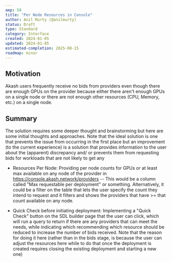 ```yaml
---
aep: 58
title: "Per Node Resources in Console"
author: Anil Murty (@anilmurty)
status: Draft
type: Standard
category: Interface
created: 2024-01-05
updated: 2024-01-05
estimated-completion: 2025-08-15
roadmap: minor
---
```



## Motivation

Akash users frequently receive no bids from providers even though there are enough GPUs on the provider because either there aren't enough GPUs on a single node or there are not enough other resources (CPU, Memory, etc.) on a single node. 

## Summary

The solution requires some deeper thought and brainstorming but here are some initial thoughts and approaches. Note that the ideal solution is one that prevents the issue from occurring in the first place but an improvement (to the current experience) is a solution that provides information to the user about the (apparent) discrepancy and/ or prevents them from requesting bids for workloads that are not likely to get any

- Resources Per Node: Providing per node counts for GPUs or at least max available on any node of the provider in https://console.akash.network/providers -- This would be a column called "Max requestable per deployment" or something. Alternatively, it could be a filter on the table that lets the user specify the count they intend to request and it filters and shows the providers that have >= that count available on any node.

- Quick Check before initiating deployment: Implementing a "Quick Check" button on the SDL builder page that the user can click, which will run a query to return if there are any providers that can meet the needs, while indicating which recommending which resource should be reduced to increase the number of bids received. Note that the reason for doing it here (rather than in the bids stage, is because the user can adjust the resources here while to do that once the deployment is created requires closing the existing deployment and starting a new one)
